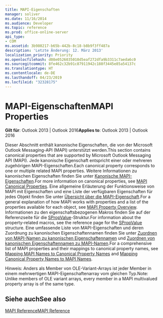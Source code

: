 ```yaml
---
title: MAPI-Eigenschaften
manager: soliver
ms.date: 11/16/2014
ms.audience: Developer
ms.topic: reference
ms.prod: office-online-server
api_type:
- COM
ms.assetid: 3b980217-b65b-442b-8c18-b8b9f3ff487a
description: 'Letzte Änderung: 12. März 2013'
localization_priority: Priority
ms.openlocfilehash: d08e0526035010d5eaf272dfa9b3311c7aeda6c0
ms.sourcegitcommit: 8fe462c32b91c87911942c188f3445e85a54137c
ms.translationtype: HT
ms.contentlocale: de-DE
ms.lasthandoff: 04/23/2019
ms.locfileid: "32328175"
---
```

# <a name="mapi-properties"></a><span data-ttu-id="a6fa2-103">MAPI-Eigenschaften</span><span class="sxs-lookup"><span data-stu-id="a6fa2-103">MAPI Properties</span></span>

 
  
<span data-ttu-id="a6fa2-104">**Gilt für**: Outlook 2013 | Outlook 2016</span><span class="sxs-lookup"><span data-stu-id="a6fa2-104">**Applies to**: Outlook 2013 | Outlook 2016</span></span> 
  
<span data-ttu-id="a6fa2-105">Dieser Abschnitt enthält kanonische Eigenschaften, die von der Microsoft Outlook Messaging-API (MAPI) unterstützt werden.</span><span class="sxs-lookup"><span data-stu-id="a6fa2-105">This section contains canonical properties that are supported by Microsoft Outlook Messaging API (MAPI).</span></span> <span data-ttu-id="a6fa2-106">Jede kanonische Eigenschaft entspricht einer oder mehreren zugehörigen MAPI-Eigenschaften.</span><span class="sxs-lookup"><span data-stu-id="a6fa2-106">Each canonical property corresponds to one or multiple related MAPI properties.</span></span> <span data-ttu-id="a6fa2-107">Weitere Informationen zu kanonischen Eigenschaften finden Sie unter [Kanonische MAPI-Eigenschaften](mapi-canonical-properties.md).</span><span class="sxs-lookup"><span data-stu-id="a6fa2-107">For more information on canonical properties, see [MAPI Canonical Properties](mapi-canonical-properties.md).</span></span> <span data-ttu-id="a6fa2-108">Eine allgemeine Erläuterung der Funktionsweise von MAPI mit Eigenschaften und eine Liste der verfügbaren Eigenschaften für jedes Objekt finden Sie unter [Übersicht über die MAPI-Eigenschaft](mapi-property-overview.md).</span><span class="sxs-lookup"><span data-stu-id="a6fa2-108">For a general explanation of how MAPI works with properties and a list of the properties available for each object, see [MAPI Property Overview](mapi-property-overview.md).</span></span> <span data-ttu-id="a6fa2-109">Informationen zu den eigenschaftsbezogenen Makros finden Sie auf der Referenzseite für die [SPropValue](spropvalue.md)-Struktur.</span><span class="sxs-lookup"><span data-stu-id="a6fa2-109">For information about the property-related macros, see the reference page for the [SPropValue](spropvalue.md) structure.</span></span> <span data-ttu-id="a6fa2-110">Eine umfassende Liste von MAPI-Eigenschaften und deren Zuordnung zu kanonischen Eigenschaftennamen finden Sie unter [Zuordnen von MAPI-Namen zu kanonischen Eigenschaftennamen](mapping-mapi-names-to-canonical-property-names.md) und [Zuordnen von kanonischen Eigenschaftennamen zu MAPI-Namen](mapping-canonical-property-names-to-mapi-names.md).</span><span class="sxs-lookup"><span data-stu-id="a6fa2-110">For a comprehensive list of MAPI properties and their mappings to canonical property names, see [Mapping MAPI Names to Canonical Property Names](mapping-mapi-names-to-canonical-property-names.md) and [Mapping Canonical Property Names to MAPI Names](mapping-canonical-property-names-to-mapi-names.md).</span></span> 
  
<span data-ttu-id="a6fa2-111">Hinweis: Anders als Member von OLE-Variant-Arrays ist jeder Member in einem mehrwertigen MAPI-Eigenschaftenarray vom gleichen Typ.</span><span class="sxs-lookup"><span data-stu-id="a6fa2-111">Note: Unlike members of OLE variant arrays, every member in a MAPI multivalued property array is of the same type.</span></span> 
  
## <a name="see-also"></a><span data-ttu-id="a6fa2-112">Siehe auch</span><span class="sxs-lookup"><span data-stu-id="a6fa2-112">See also</span></span>



[<span data-ttu-id="a6fa2-113">MAPI Reference</span><span class="sxs-lookup"><span data-stu-id="a6fa2-113">MAPI Reference</span></span>](mapi-reference.md)

